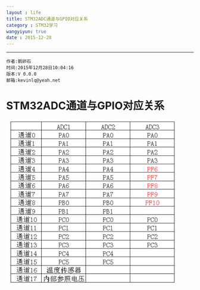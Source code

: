 ```yaml
---
layout : life
title: STM32ADC通道与GPIO对应关系
category : STM32学习
wangyiyun: true
date : 2015-12-28
---
```


******

    作者:鹅卵石
    时间:2015年12月28日10:04:16
    版本:V 0.0.0
    邮箱:kevinlq@yeah.net

<!-- more -->

# STM32ADC通道与GPIO对应关系

![对应关系](/res/img/blog/STM32学习/adc-gpio.png)